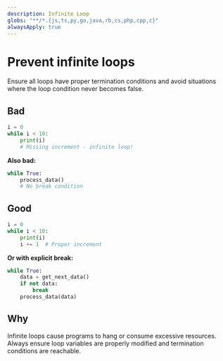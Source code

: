 ```yaml
---
description: Infinite Loop
globs: "**/*.{js,ts,py,go,java,rb,cs,php,cpp,c}"
alwaysApply: true
---
```


# Prevent infinite loops

Ensure all loops have proper termination conditions and avoid situations where the loop condition never becomes false.

## Bad

```python
i = 0
while i < 10:
    print(i)
    # Missing increment - infinite loop!
```

**Also bad:**

```python
while True:
    process_data()
    # No break condition
```

## Good

```python
i = 0
while i < 10:
    print(i)
    i += 1  # Proper increment
```

**Or with explicit break:**

```python
while True:
    data = get_next_data()
    if not data:
        break
    process_data(data)
```

## Why

Infinite loops cause programs to hang or consume excessive resources. Always ensure loop variables are properly modified and termination conditions are reachable.

